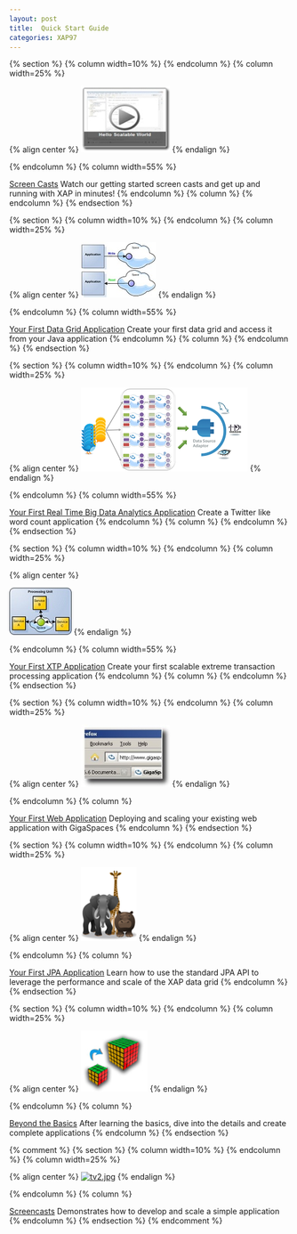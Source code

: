 ```yaml
---
layout: post
title:  Quick Start Guide
categories: XAP97
---
```


{% section %}
{% column width=10% %}
{% endcolumn %}
{% column width=25% %}

{% align center %}
[![screencasts-single.jpg](/attachment_files/screencasts-single.jpg)](./screen-casts.html)
{% endalign %}

{% endcolumn %}
{% column width=55% %}

[Screen Casts](./screen-casts.html)
Watch our getting started screen casts and get up and running with XAP in minutes!
{% endcolumn %}
{% column %}
{% endcolumn %}
{% endsection %}

{% section %}
{% column width=10% %}
{% endcolumn %}
{% column width=25% %}

{% align center %}
[![tot-data-grid-logo.jpg](/attachment_files/tot-data-grid-logo.jpg)](./your-first-data-grid-application.html)
{% endalign %}

{% endcolumn %}
{% column width=55% %}

[Your First Data Grid Application](./your-first-data-grid-application.html)
Create your first data grid and access it from your Java application
{% endcolumn %}
{% column %}
{% endcolumn %}
{% endsection %}

{% section %}
{% column width=10% %}
{% endcolumn %}
{% column width=25% %}

{% align center %}
[![rt_arch.png](/attachment_files/rt_arch.png)](./your-first-real-time-big-data-analytics-application.html)
{% endalign %}

{% endcolumn %}
{% column width=55% %}

[Your First Real Time Big Data Analytics Application](./your-first-real-time-big-data-analytics-application.html)
Create a Twitter like word count application
{% endcolumn %}
{% column %}
{% endcolumn %}
{% endsection %}

{% section %}
{% column width=10% %}
{% endcolumn %}
{% column width=25% %}

{% align center %}

[![tot-xtp-logo.jpg](/attachment_files/tot-xtp-logo.jpg)](./your-first-xtp-application.html)
{% endalign %}

{% endcolumn %}
{% column width=55% %}

[Your First XTP Application](./your-first-xtp-application.html)
Create your first scalable extreme transaction processing application
{% endcolumn %}
{% column %}
{% endcolumn %}
{% endsection %}

{% section %}
{% column width=10% %}
{% endcolumn %}
{% column width=25% %}

{% align center %}
[![web-icon.jpg](/attachment_files/web-icon.jpg)](./your-first-web-application.html)
{% endalign %}

{% endcolumn %}
{% column %}

[Your First Web Application](./your-first-web-application.html)
Deploying and scaling your existing web application with GigaSpaces
{% endcolumn %}
{% endsection %}

{% section %}
{% column width=10% %}
{% endcolumn %}
{% column width=25% %}

{% align center %}
[![Your First JPA Application](/attachment_files/animals.png)](./your-first-jpa-application.html)
{% endalign %}

{% endcolumn %}
{% column %}

[Your First JPA Application](./your-first-jpa-application.html)
Learn how to use the standard JPA API to leverage the performance and scale of the XAP data grid
{% endcolumn %}
{% endsection %}

{% section %}
{% column width=10% %}
{% endcolumn %}
{% column width=25% %}

{% align center %}
[![scale2.jpg](/attachment_files/scale2.jpg)](./beyond-the-basics.html)
{% endalign %}

{% endcolumn %}
{% column %}

[Beyond the Basics](./beyond-the-basics.html)
After learning the basics, dive into the details and create complete applications
{% endcolumn %}
{% endsection %}

{% comment %}
{% section %}
{% column width=10% %}
{% endcolumn %}
{% column width=25% %}

{% align center %}
[![tv2.jpg](/attachment_files/tv2.jpg)](./screen-casts.html)
{% endalign %}

{% endcolumn %}
{% column %}

[Screencasts](./screen-casts.html)
Demonstrates how to develop and scale a simple application
{% endcolumn %}
{% endsection %}
{% endcomment %}
